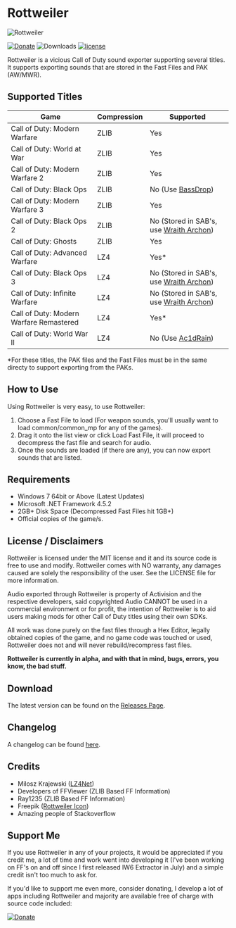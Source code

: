 # Rottweiler

![Rottweiler](https://i.imgur.com/1E5LDuf.png)

[![Donate](https://img.shields.io/badge/Donate-PayPal-yellowgreen.svg)](https://www.paypal.me/scobalula) ![Downloads](https://img.shields.io/github/downloads/Scobalula/Rottweiler/total.svg) [![license](https://img.shields.io/github/license/Scobalula/Rottweiler.svg)]()

Rottweiler is a vicious Call of Duty sound exporter supporting several titles. It supports exporting sounds that are stored in the Fast Files and PAK (AW/MWR).

## Supported Titles

| Game                                    | Compression | Supported                        |
|-----------------------------------------|-------------|----------------------------------|
| Call of Duty: Modern Warfare            | ZLIB        | Yes                              |
| Call of Duty: World at War              | ZLIB        | Yes                              |
| Call of Duty: Modern Warfare 2          | ZLIB        | Yes                              |
| Call of Duty: Black Ops                 | ZLIB        | No (Use [BassDrop](http://aviacreations.com/wraith/#utilities-view))                |
| Call of Duty: Modern Warfare 3          | ZLIB        | Yes                              |
| Call of Duty: Black Ops 2               | ZLIB        | No (Stored in SAB's, use [Wraith Archon](http://aviacreations.com/wraith/)) |
| Call of Duty: Ghosts                    | ZLIB        | Yes                              |
| Call of Duty: Advanced Warfare          | LZ4         | Yes*                             |
| Call of Duty: Black Ops 3               | LZ4         | No (Stored in SAB's, use [Wraith Archon](http://aviacreations.com/wraith/)) |
| Call of Duty: Infinite Warfare          | LZ4         | No (Stored in SAB's, use [Wraith Archon](http://aviacreations.com/wraith/)) |
| Call of Duty: Modern Warfare Remastered | LZ4         | Yes*                             |
| Call of Duty: World War II              | LZ4         | No (Use [Ac1dRain](http://aviacreations.com/wraith/#utilities-view))                |

\*For these titles, the PAK files and the Fast Files must be in the same directy to support exporting from the PAKs.

## How to Use 

Using Rottweiler is very easy, to use Rottweiler:

1. Choose a Fast File to load (For weapon sounds, you'll usually want to load common/common_mp for any of the games).
2. Drag it onto the list view or click Load Fast File, it will proceed to decompress the fast file and search for audio.
3. Once the sounds are loaded (if there are any), you can now export sounds that are listed.

## Requirements

* Windows 7 64bit or Above (Latest Updates)
* Microsoft .NET Framework 4.5.2
* 2GB+ Disk Space (Decompressed Fast Files hit 1GB+)
* Official copies of the game/s. 

## License / Disclaimers

Rottweiler is licensed under the MIT license and it and its source code is free to use and modify. Rottweiler comes with NO warranty, any damages caused are solely the responsibility of the user. See the LICENSE file for more information.

Audio exported through Rottweiler is property of Activision and the respective developers, said copyrighted Audio CANNOT be used in a commercial environment or for profit, the intention of Rottweiler is to aid users making mods for other Call of Duty titles using their own SDKs.

All work was done purely on the fast files through a Hex Editor, legally obtained copies of the game, and no game code was touched or used, Rottweiler does not and will never rebuild/recompress fast files.

**Rottweiler is currently in alpha, and with that in mind, bugs, errors, you know, the bad stuff.**

## Download

The latest version can be found on the [Releases Page](https://github.com/Scobalula/Rottweiler/releases).

## Changelog

A changelog can be found [here](https://github.com/Scobalula/Rottweiler/blob/master/Changelog.md).

## Credits

* Milosz Krajewski ([LZ4Net](https://github.com/MiloszKrajewski/lz4net))
* Developers of FFViewer (ZLIB Based FF Information)
* Ray1235 (ZLIB Based FF Information)
* Freepik ([Rottweiler Icon](https://www.freepik.com/free-vector/breeds-of-dogs_780552.htm))
* Amazing people of Stackoverflow
## Support Me

If you use Rottweiler in any of your projects, it would be appreciated if you credit me, a lot of time and work went into developing it (I've been working on FF's on and off since I first released IW6 Extractor in July) and a simple credit isn't too much to ask for.

If you'd like to support me even more, consider donating, I develop a lot of apps including Rottweiler and majority are available free of charge with source code included:

[![Donate](https://img.shields.io/badge/Donate-PayPal-yellowgreen.svg)](https://www.paypal.me/scobalula)
